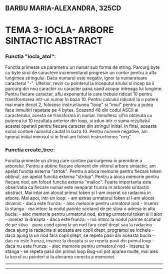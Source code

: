 ## BARBU MARIA-ALEXANDRA, 325CD

# TEMA 3- IOCLA- ARBORE SINTACTIC ABSTRACT 

### Functia "iocla_atoi":

Functia primeste ca parametru un numar sub forma de string. Parcurg byte cu
byte sirul de caractere incrementand progresiv un contor pentru a afla lungimea
stringului. Daca numarul este negativ, ignor la numaratoare caracterul "-". 
Ulterior, revin cu pointerul la inceputul sirului si incep sa il parcurg din
nou caracter cu caracter pana cand acopar intreaga lui lungime. Pentru fiecare
caracter, aflu exponentul la care trebuie ridicat 10 pentru transformarea
intr-un numar in baza 10. Pentru calculul ridicarii la o putere mai mare decat
2, folosesc instructiunea "loop" si "imul" pentru a putea face inmultiri
repetate pe 4 bytes. Scazand 48 din codul ASCII al caracterului, acesta se
transforma in numar. Inmultesc cifra obtinuta cu puterea lui 10 rezultata
anterior din loop, si adun intr-o suma rezultatul acestei operatii pentru
fiecare caracter din stringul initial. In final, aceasta suma contine numarul
cautat in baza 10. Pentru numere negative, am ignorat initial minusul si in
final am folosit instructiunea "neg". 

### Functia create_tree:

Functia primeste un string care contine parcurgerea in preordine a arborelui.
Pentru a obtine fiecare element din viitorul arbore sintactic, am apelat
functia externa "strtok". Pentru a aloca memorie pentru fiecare token obtinut,
am apelat functia externa "strdup". Pentru a aloca memorie pentru fiecare nod,
am folosit functia externa "malloc". Foarte importanta este observatia ca
fiecare numar este neaparat frunza in arborele sintactic abstract. Mai intai am
alocat primul token si l-am inserat ca radacina in arbore. Mai apoi, intr-un
loop:
	- am extras urmatorul token si l-am alocat dinamic
	- daca este frunza:
		- aloc memorie pentru urmatorul nod
		- inserez la stanga 
		- ma intorc la nodul parinte scotand de pe stiva o adresa 
	in alta bucla: 
		- aloc memorie pentru urmatorul nod, extrag urmatorul token si il aloc
		- inserez la dreapta
		- daca este frunza: 
			- ma intorc la nodul parinte scotand de pe stiva
			- pana cand ajung la un nod fara copil drept sau la radacina 
			- daca ajung la radacina si aceasta are copil drept, programul se incheie 
			- daca ajung la un nod fara copil drept, se repeta pasii 
	din aceasta bucla 
		- dac nu este frunza, inserez la dreapta si se repeta pasii
din primul loop 
	- daca nu este frunza:
		- aloc memorie pentru urmatorul nod 
		- inserez la stanga 
		- se repeta pasii 
din primul loop 
	Bug-uri pot aparea multe, mai ales la lucrul cu pointeri si la alocarea
corecta a memoriei.  

-------------------------------------------------------------------------------
-------------------------------------------------------------------------------




   
